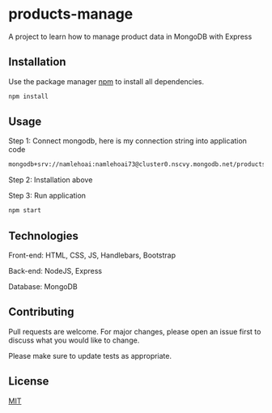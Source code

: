 # products-manage

A project to learn how to manage product data in MongoDB with Express

## Installation


Use the package manager [npm](https://www.npmjs.com/) to install all dependencies.

```bash
npm install 
```

## Usage

Step 1: Connect mongodb, here is my connection string into application code

```bash
mongodb+srv://namlehoai:namlehoai73@cluster0.nscvy.mongodb.net/products-mongo?retryWrites=true&w=majority
```

Step 2: Installation above

Step 3: Run application 

```bash
npm start 
```
## Technologies	
Front-end: HTML, CSS, JS, Handlebars, Bootstrap

Back-end: NodeJS, Express

Database: MongoDB

## Contributing
Pull requests are welcome. For major changes, please open an issue first to discuss what you would like to change.

Please make sure to update tests as appropriate.

## License
[MIT](https://choosealicense.com/licenses/mit/)
